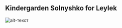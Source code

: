 ## Kindergarden Solnyshko for Leylek  

![alt-текст](https://github.com/dimoka777/kindergarden-leylek/blob/master/static/solnyshko.png "Kindergarden")  
